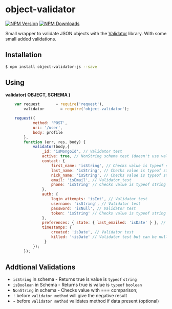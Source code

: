 # object-validator

  [![NPM Version][npm-image]][npm-url]
  [![NPM Downloads][downloads-image]][downloads-url]

Small wrapper to validate JSON objects with the [Validator](https://github.com/chriso/validator.js) library. With some small added validations.

## Installation

```bash
$ npm install object-validator-js --save
```
## Using

**validator( OBJECT, SCHEMA )**

```javascript
    var request       = require('request'),
    	validator       = require('object-validator');

    request({
            method: 'POST',
            uri: '/user',
            body: profile
        },
        function (err, res, body) {
            validator(body,{
                _id: 'isMongoId', // Validator test
                active: true, // NonString schema test (doesn't use validator)
                contact: {
                    first_name: 'isString', // Checks value is typeof string
                    last_name: 'isString', // Checks value is typeof string
                    nick_name: 'isString', // Checks value is typeof string
                    email: 'isEmail', // Validator test
                    phone: 'isString' // Checks value is typeof string
                },
                auth: {
                    login_attempts: 'isInt', // Validator test
                    username: 'isString', // Validator test
                    password: 'isNull', // Validator test
                    token: 'isString' // Checks value is typeof string
                },
                preferences: { state: { last_emailed: 'isDate' } }, // Validator test
                timestamps: {
                    created: 'isDate', // Validator test
                    killed: '~isDate' // Validator test but can be null
                 }
            });
        });
```

## Addtional Validations

* `isString` in schema - Returns true is value is `typeof` `string`
* `isBoolean` in Schema - Returns true is value is `typeof` `boolean`
* `NonString` in schema - Checks value with === comparison;
* `!` before `validator method` will give the negative result
* `~` before `validator method` validates method if data present (optional)

[npm-image]: https://img.shields.io/npm/v/object-validator-js.svg?style=flat
[npm-url]: https://npmjs.org/package/object-validator-js
[downloads-image]: https://img.shields.io/npm/dm/object-validator.svg?style=flat
[downloads-url]: https://npmjs.org/package/object-validator-js
[travis-image]: https://img.shields.io/travis/strongloop/object-validator-js.svg?style=flat
[travis-url]: https://travis-ci.org/strongloop/object-validator-js
[coveralls-image]: https://img.shields.io/coveralls/strongloop/object-validator-js.svg?style=flat
[coveralls-url]: https://coveralls.io/r/strongloop/object-validator-js?branch=master
